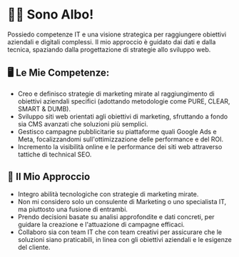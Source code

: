 # 👨‍💻  Sono Albo!
Possiedo competenze IT e una visione strategica per raggiungere obiettivi aziendali e digitali complessi. Il mio approccio è guidato dai dati e dalla tecnica, spaziando dalla progettazione di strategie allo sviluppo web.

## 🖥️ Le Mie Competenze:
- Creo e definisco strategie di marketing mirate al raggiungimento di obiettivi aziendali specifici (adottando metodologie come PURE, CLEAR, SMART & DUMB).
- Sviluppo siti web orientati agli obiettivi di marketing, sfruttando a fondo sia CMS avanzati che soluzioni più semplici.
- Gestisco campagne pubblicitarie su piattaforme quali Google Ads e Meta, focalizzandomi sull'ottimizzazione delle performance e del ROI.
- Incremento la visibilità online e le performance dei siti web attraverso tattiche di technical SEO.

## 🎯 Il Mio Approccio
- Integro abilità tecnologiche con strategie di marketing mirate.
- Non mi considero solo un consulente di Marketing o uno specialista IT, ma piuttosto una fusione di entrambi.
- Prendo decisioni basate su analisi approfondite e dati concreti, per guidare la creazione e l'attuazione di campagne efficaci.
- Collaboro sia con team IT che con team creativi per assicurare che le soluzioni siano praticabili, in linea con gli obiettivi aziendali e le esigenze del cliente.
